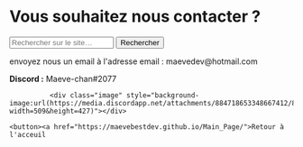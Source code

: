 <html lang="fr">
    <head>
        <link rel="stylesheet" type="text/css" href="style.css">
        <meta charset="utf-8">
        <title>GifMignon/Contact_us</title>
        <link rel="icon" type="image/png" sizes="16x16" href="https://media.discordapp.net/attachments/884718653348667412/889470963513700362/manette.png?width=427&height=427">
    </head>

  <body>
        <h1>Vous souhaitez nous contacter ?</h1>
<form>
<input type="text" id="input" name="input" placeholder="Rechercher sur le site…">
<input type="button" id="bouton" value="Rechercher" onclick="controle()">
</form>
    <p></p>
    <p>envoyez nous un email à l'adresse email : maevedev@hotmail.com</p>
    <p></p>
    <p><strong>Discord :</strong> Maeve-chan#2077</p>
    </body>
    <p></p>
    
              <div class="image" style="background-image:url(https://media.discordapp.net/attachments/884718653348667412/885540768163442688/totalement_2.png?width=509&height=427)"></div>
    
    <button><a href="https://maevebestdev.github.io/Main_Page/">Retour à l'acceuil
<script src="script.js"></script>
